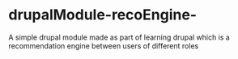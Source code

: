drupalModule-recoEngine-
========================

A simple drupal module made as part of learning drupal which is a recommendation engine between users of different roles
